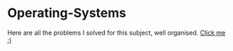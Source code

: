 # Operating-Systems
Here are all the problems I solved for this subject, well organised.
[Click me :)](https://foggy-dibble-586.notion.site/Operating-Systems-e4014a67382b4c51860a4b0866c19c8d?pvs=4)
